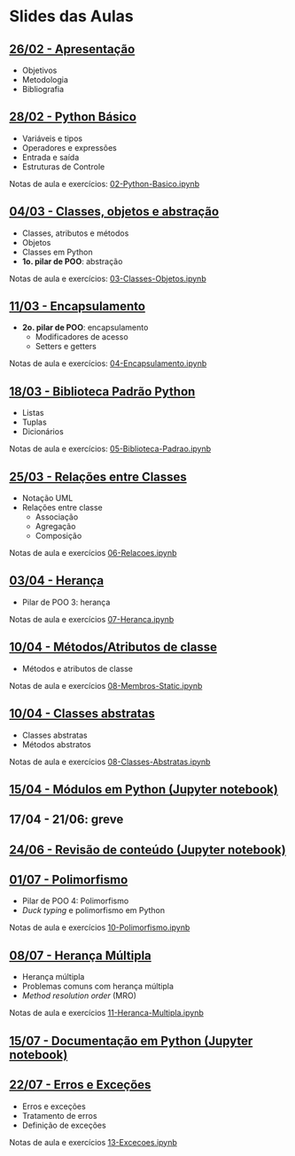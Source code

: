 # Slides das Aulas

## [26/02 - Apresentação](./slides/01-intro/01-intro.html)
 - Objetivos
 - Metodologia
 - Bibliografia

## [28/02 - Python Básico](./slides/02-python-basico/02-python-basico.html)
 - Variáveis e tipos
 - Operadores e expressões
 - Entrada e saída
 - Estruturas de Controle

Notas de aula e exercícios: [02-Python-Basico.ipynb](./slides/02-python-basico/02-Python-Basico.ipynb)

## [04/03 - Classes, objetos e abstração](./slides/03-classes-objetos/03-classes-objetos.html)
 - Classes, atributos e métodos
 - Objetos
 - Classes em Python
 - **1o. pilar de POO**: abstração

Notas de aula e exercícios: [03-Classes-Objetos.ipynb](./slides/03-classes-objetos/03-Classes-Objetos.ipynb)

## [11/03 - Encapsulamento](./slides/04-encapsulamento/04-encapsulamento.html)
 - **2o. pilar de POO**: encapsulamento
    - Modificadores de acesso
    - Setters e getters

Notas de aula e exercícios: [04-Encapsulamento.ipynb](./slides/04-encapsulamento/04-Encapsulamento.ipynb)

## [18/03 - Biblioteca Padrão Python](./slides/05-biblioteca-padrao/05-biblioteca-padrao.html)
 - Listas
 - Tuplas
 - Dicionários

Notas de aula e exercícios: [05-Biblioteca-Padrao.ipynb](./slides/05-biblioteca-padrao/05-Biblioteca-Padrao.ipynb)

## [25/03 - Relações entre Classes](./slides/06-relacoes/06-relacoes.html)
 - Notação UML
 - Relações entre classe
    - Associação
    - Agregação
    - Composição

Notas de aula e exercícios [06-Relacoes.ipynb](./slides/06-relacoes/06-Relacoes.ipynb)

## [03/04 - Herança](./slides/07-heranca/07-heranca.html)
 - Pilar de POO 3: herança

Notas de aula e exercícios [07-Heranca.ipynb](./slides/07-heranca/07-Heranca.ipynb)

## [10/04 - Métodos/Atributos de classe](./slides/08-membros-static/08-membros-static.html)
 - Métodos e atributos de classe

Notas de aula e exercícios [08-Membros-Static.ipynb](./slides/08-membros-static/08-Membros-Static.ipynb)

## [10/04 - Classes abstratas](./slides/08-classes-abstratas/08-classes-abstratas.html)
 - Classes abstratas
 - Métodos abstratos

Notas de aula e exercícios [08-Classes-Abstratas.ipynb](./slides/08-classes-abstratas/08-Classes-Abstratas.ipynb)

## [15/04 - Módulos em Python (Jupyter notebook)](./slides/09-modulos/09-Modulos.ipynb)

## 17/04 - 21/06: greve

## [24/06 - Revisão de conteúdo (Jupyter notebook)](./slides/poo_conceitos/poo_conceitos.ipynb)

## [01/07 - Polimorfismo](./slides/10-polimorfismo/10-polimorfismo.html)
 - Pilar de POO 4: Polimorfismo
 - *Duck typing* e polimorfismo em Python

Notas de aula e exercícios [10-Polimorfismo.ipynb](./slides/10-polimorfismo/10-Polimorfismo.ipynb)

## [08/07 - Herança Múltipla](./slides/11-heranca-multipla/11-heranca-multipla.html)
 - Herança múltipla
 - Problemas comuns com herança múltipla
 - *Method resolution order* (MRO)

Notas de aula e exercícios [11-Heranca-Multipla.ipynb](./slides/11-heranca-multipla/11-Heranca-Multipla.ipynb)

## [15/07 - Documentação em Python (Jupyter notebook)](./slides/12-documentacao/12-Documentacao.ipynb)

## [22/07 - Erros e Exceções](./slides/13-excecoes/13-excecoes.html)
 - Erros e exceções
 - Tratamento de erros
 - Definição de exceções

Notas de aula e exercícios [13-Excecoes.ipynb](./slides/13-excecoes/13-Excecoes.ipynb)

<!--

## [13/06 - Interfaces Gráficas](./slides/15-gui/15-gui.html)
- Interfaces gráficas em Python com Tkinter
- Componentes (widgets):
   - *label*
   - *frame*
   - *entry*
   - *button*

Notas de aula e exercícios [15-GUI.ipynb](./slides/15-gui/15-GUI.ipynb)

## [20/06 - GUI 2 (Jupyter notebook)](./slides/16-gui2/16-GUI2.ipynb)

## [27/06 - Padrão de Projeto MVC (Jupyter notebook)](./slides/17-mvc/17-MVC.ipynb)

## 04/07 - Projeto Final I: Ver SIGAA

## 06/07 - Projeto Final I: Ver SIGAA

[Solução para a calculadora](./15-gui/calculadora_resolucao.ipynb)

## [18 - 05/07 - Projeto Final (Jupyter notebook)](./18-projeto-final/Projeto_Final_2022.1.ipynb)

[Dicas para implementação](./18-projeto-final/Projeto_Final_dicas.ipynb)

## [23 - 31/01 - Projeto Final 1(Jupyter notebook)](./23-projeto_final1/23-Projeto_Final_parte1.ipynb)
- Implementação do projeto final -- parte 1

## [24 - 02/02 - Projeto Final 2(Jupyter notebook)](./24-projeto_final2/24-Projeto_Final_parte2.ipynb)
- Implementação do projeto final -- parte 2

-->
